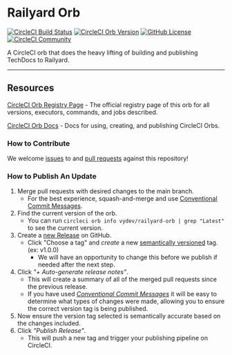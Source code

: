 # Railyard Orb


[![CircleCI Build Status](https://circleci.com/gh/nsbno/railyard-orb.svg?style=shield "CircleCI Build Status")](https://circleci.com/gh/nsbno/railyard-orb) [![CircleCI Orb Version](https://badges.circleci.com/orbs/vydev/railyard-orb.svg)](https://circleci.com/orbs/registry/orb/vydev/railyard-orb) [![GitHub License](https://img.shields.io/badge/license-MIT-lightgrey.svg)](https://raw.githubusercontent.com/nsbno/railyard-orb/master/LICENSE) [![CircleCI Community](https://img.shields.io/badge/community-CircleCI%20Discuss-343434.svg)](https://discuss.circleci.com/c/ecosystem/orbs)



A CircleCI orb that does the heavy lifting of building and publishing TechDocs
to Railyard.


---

## Resources

[CircleCI Orb Registry Page](https://circleci.com/orbs/registry/orb/vydev/railyard-orb) - The official registry page of this orb for all versions, executors, commands, and jobs described.

[CircleCI Orb Docs](https://circleci.com/docs/2.0/orb-intro/#section=configuration) - Docs for using, creating, and publishing CircleCI Orbs.

### How to Contribute

We welcome [issues](https://github.com/nsbno/railyard-orb/issues) to and [pull requests](https://github.com/nsbno/railyard-orb/pulls) against this repository!

### How to Publish An Update
1. Merge pull requests with desired changes to the main branch.
    - For the best experience, squash-and-merge and use [Conventional Commit Messages](https://conventionalcommits.org/).
2. Find the current version of the orb.
    - You can run `circleci orb info vydev/railyard-orb | grep "Latest"` to see the current version.
3. Create a [new Release](https://github.com/nsbno/railyard-orb/releases/new) on GitHub.
    - Click "Choose a tag" and _create_ a new [semantically versioned](http://semver.org/) tag. (ex: v1.0.0)
      - We will have an opportunity to change this before we publish if needed after the next step.
4.  Click _"+ Auto-generate release notes"_.
    - This will create a summary of all of the merged pull requests since the previous release.
    - If you have used _[Conventional Commit Messages](https://conventionalcommits.org/)_ it will be easy to determine what types of changes were made, allowing you to ensure the correct version tag is being published.
5. Now ensure the version tag selected is semantically accurate based on the changes included.
6. Click _"Publish Release"_.
    - This will push a new tag and trigger your publishing pipeline on CircleCI.
